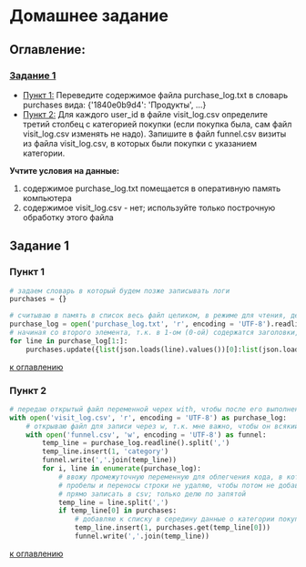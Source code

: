 # Домашнее задание

<a id='contents'></a>
## Оглавление:
### [Задание 1](#task1)
  * [Пункт 1:](#point1) Переведите содержимое файла purchase_log.txt в словарь purchases вида:
{'1840e0b9d4': 'Продукты', …}
  * [Пункт 2:](#point2) Для каждого user_id в файле visit_log.csv определите третий столбец с категорией покупки (если покупка была, сам файл visit_log.csv изменять не надо). Запишите в файл funnel.csv визиты из файла visit_log.csv, в которых были покупки с указанием категории.

__Учтите условия на данные:__
1. содержимое purchase_log.txt помещается в оперативную память компьютера
1. содержимое visit_log.csv - нет; используйте только построчную обработку этого файла

<a id='task1'></a>
## Задание 1

<a id='point1'></a>
### Пункт 1


```python
# задаем словарь в который будем позже записывать логи
purchases = {}
```


```python
# считываю в память в список весь файл целиком, в режиме для чтения, декодируя из utf-8
purchase_log = open('purchase_log.txt', 'r', encoding = 'UTF-8').readlines()
# начиная со второго элемента, т.к. в 1-ом (0-ой) содержатся заголовки, записываю циклом значения в словарь
for line in purchase_log[1:]:
    purchases.update({list(json.loads(line).values())[0]:list(json.loads(line).values())[1]})
```

[к оглавлению](#contents)

<a id='point2'></a>
### Пункт 2


```python
# передаю открытый файл переменной черех with, чтобы после его выполнения файл автоматически закрылся
with open('visit_log.csv', 'r', encoding = 'UTF-8') as purchase_log:
    # открываю файл для записи через w, т.к. мне важно, чтобы он всякий раз создавался с нуля (обнулялся)
    with open('funnel.csv', 'w', encoding = 'UTF-8') as funnel:
        temp_line = purchase_log.readline().split(',')
        temp_line.insert(1, 'category')
        funnel.write(','.join(temp_line))
        for i, line in enumerate(purchase_log):
            # ввожу промежуточную переменную для облегчения кода, в которую записываю строку
            # пробелы и переносы строки не удаляю, чтобы потом не добавлять, а иметь возможность
            # прямо записать в csv; только делю по запятой
            temp_line = line.split(',')
            if temp_line[0] in purchases:
                # добавляю к списку в середину данные о категории покупки
                temp_line.insert(1, purchases.get(temp_line[0]))
                funnel.write(','.join(temp_line))
```

[к оглавлению](#contents)
